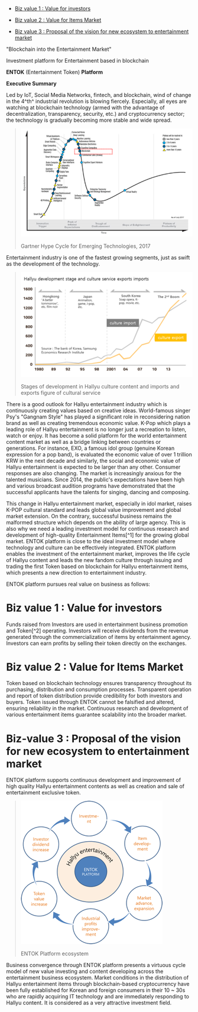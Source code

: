 -	[Biz value 1 : Value for investors](#Biz-value-1-:-Value-for-investors)

-	[Biz value 2 : Value for Items Market](#Biz-value-2-:-Value-for-Items-Market)

-	[Biz value 3 : Proposal of the vision for new ecosystem to entertainment market](#Biz-value-3-:-Proposal-of-the-vision-for-new-ecosystem-to-entertainment-market)

"Blockchain into the Entertainment Market"

Investment platform for Entertainment based in blockchain

**ENTOK** (Entertainment Token) **Platform**

**Executive Summary**

Led by IoT, Social Media Networks, fintech, and blockchain, wind of change in the 4^th^ industrial revolution is blowing fiercely. Especially, all eyes are watching at blockchain technology (armed with the advantage of decentralization, transparency, security, etc.) and cryptocurrency sector; the technology is gradually becoming more stable and wide spread.

> ![](media/image2.png)
>
> Gartner Hype Cycle for Emerging Technologies, 2017

Entertainment industry is one of the fastest growing segments, just as swift as the development of the technology.

> ![](media/image3.png)
>
> Stages of development in Hallyu culture content and imports and exports figure of cultural service

There is a good outlook for Hallyu entertainment industry which is continuously creating values based on creative ideas. World-famous singer Psy\'s \"Gangnam Style\" has played a significant role in reconsidering nation brand as well as creating tremendous economic value. K-Pop which plays a leading role of Hallyu entertainment is no longer just a recreation to listen, watch or enjoy. It has become a solid platform for the world entertainment content market as well as a bridge linking between countries or generations. For instance, EXO, a famous idol group (genuine Korean expression for a pop band), is evaluated the economic value of over 1 trillion KRW in the next decade and similarly, the social and economic value of Hallyu entertainment is expected to be larger than any other. Consumer responses are also changing. The market is increasingly anxious for the talented musicians. Since 2014, the public's expectations have been high and various broadcast audition programs have demonstrated that the successful applicants have the talents for singing, dancing and composing.

This change in Hallyu entertainment market, especially in idol market, raises K-POP cultural standard and leads global value improvement and global market extension. On the contrary, successful business remains the malformed structure which depends on the ability of large agency. This is also why we need a leading investment model for continuous research and development of high-quality Entertainment Items[^1] for the growing global market. ENTOK platform is close to the ideal investment model where technology and culture can be effectively integrated. ENTOK platform enables the investment of the entertainment market, improves the life cycle of Hallyu content and leads the new fandom culture through issuing and trading the first Token based on blockchain for Hallyu entertainment items, which presents a new direction to entertainment industry.

ENTOK platform pursues real value on business as follows:

Biz value 1 : Value for investors
=================================

Funds raised from Investors are used in entertainment business promotion and Token[^2] operating. Investors will receive dividends from the revenue generated through the commercialization of items by entertainment agency. Investors can earn profits by selling their token directly on the exchanges.

Biz value 2 : Value for Items Market
====================================

Token based on blockchain technology ensures transparency throughout its purchasing, distribution and consumption processes. Transparent operation and report of token distribution provide credibility for both investors and buyers. Token issued through ENTOK cannot be falsified and altered, ensuring reliability in the market. Continuous research and development of various entertainment items guarantee scalability into the broader market.

Biz-value 3 : Proposal of the vision for new ecosystem to entertainment market
==============================================================================

ENTOK platform supports continuous development and improvement of high quality Hallyu entertainment contents as well as creation and sale of entertainment exclusive token.

> ![](media/image4.png)
>
> ENTOK Platform ecosystem

Business convergence through ENTOK platform presents a virtuous cycle model of new value investing and content developing across the entertainment business ecosystem. Market conditions in the distribution of Hallyu entertainment items through blockchain-based cryptocurrency have been fully established for Korean and foreign consumers in their 10 ~ 30s who are rapidly acquiring IT technology and are immediately responding to Hallyu content. It is considered as a very attractive investment field.
